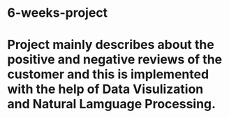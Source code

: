 # 6-weeks-project
# Project mainly describes about the positive and negative reviews of the customer and this is implemented with the help of Data Visulization and Natural Lamguage Processing.
